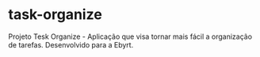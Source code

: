 # task-organize
Projeto Tesk Organize - Aplicação que visa tornar mais fácil a organização de tarefas. Desenvolvido para a Ebyrt.
